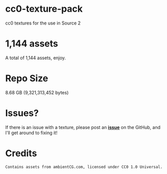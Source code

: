 
# cc0-texture-pack
cc0 textures for the use in Source 2

# 1,144 assets
A total of 1,144 assets, enjoy.

# Repo Size
8.68 GB (9,321,313,452 bytes)

# Issues?
If there is an issue with a texture, please post an [**issue**](https://github.com/PatrickJnr/cc0-texture-pack/issues/new) on the GitHub, and I'll get around to fixing it!

# Credits
```
Contains assets from ambientCG.com, licensed under CC0 1.0 Universal.
```
